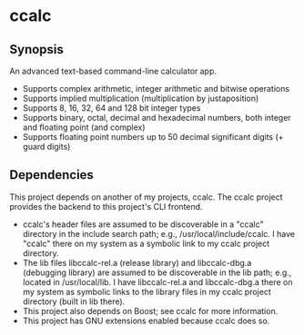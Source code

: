 # ccalc
## Synopsis
An advanced text-based command-line calculator app.
- Supports complex arithmetic, integer arithmetic and bitwise operations
- Supports implied multiplication (multiplication by justaposition)
- Supports 8, 16, 32, 64 and 128 bit integer types
- Supports binary, octal, decimal and hexadecimal numbers, both integer and
floating point (and complex)
- Supports floating point numbers up to 50 decimal significant digits (+ guard
digits)
## Dependencies
This project depends on another of my projects, ccalc. The ccalc project
provides the backend to this project's CLI frontend.
- ccalc's header files are assumed to be discoverable in a "ccalc" directory in
the include search path; e.g., /usr/local/include/ccalc. I have "ccalc" there on
my system as a symbolic link to my ccalc project directory.
- The lib files libccalc-rel.a (release library) and libccalc-dbg.a (debugging
library) are assumed to be discoverable in the lib path; e.g., located in
/usr/local/lib. I have libccalc-rel.a and libccalc-dbg.a there on my system as
symbolic links to the library files in my ccalc project directory (built in lib
there).
- This project also depends on Boost; see ccalc for more information.
- This project has GNU extensions enabled because ccalc does so.